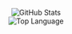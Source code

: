 <p align="center">
    <img alt = "GitHub Stats" src="https://github-readme-stats.vercel.app/api?username=vincentandrik&show_icons=true&icon_color=000000&hide_border=true&title_color=5391FE&text_color=555">
    <br>
    <img alt = "Top Language" src="https://github-readme-stats.vercel.app/api/top-langs/?username=vincentandrik&hide=html,&hide_border=true&title_color=5391FE&text_color=555">
</p>
